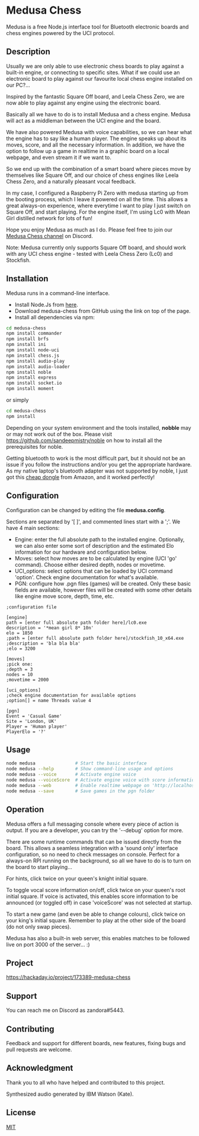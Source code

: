 # Medusa Chess

Medusa is a free Node.js interface tool for Bluetooth electronic boards and chess engines powered by the UCI protocol.

## Description

Usually we are only able to use electronic chess boards to play against a built-in engine, or connecting to specific sites. What if we could use an electronic board to play against our favourite local chess engine installed on our PC?... 

Inspired by the fantastic Square Off board, and Leela Chess Zero, we are now able to play against any engine using the electronic board.

Basically all we have to do is to install Medusa and a chess engine. Medusa will act as a middleman between the UCI engine and the board.

We have also powered Medusa with voice capabilities, so we can hear what the engine has to say like a human player. The engine speaks up about its moves, score, and all the necessary information. In addition, we have the option to follow up a game in realtime in a graphic board on a local webpage, and even stream it if we want to.

So we end up with the combination of a smart board where pieces move by themselves like Square Off, and our choice of chess engines like Leela Chess Zero, and a naturally pleasant vocal feedback.

In my case, I configured a Raspberry Pi Zero with medusa starting up from the booting process, which I leave it powered on all the time. This allows a great always-on experience, where everytime I want to play I just switch on Square Off, and start playing. For the engine itself, I'm using Lc0 with Mean Girl distilled network for lots of fun!

Hope you enjoy Medusa as much as I do. Please feel free to join our <a href="https://discord.gg/ZYAj4FJ">Medusa Chess channel</a> on Discord.

Note: Medusa currently only supports Square Off board, and should work with any UCI chess engine - tested with Leela Chess Zero (Lc0) and Stockfish.

## Installation

Medusa runs in a command-line interface.

<ul>
<li>Install Node.Js from <a href="https://nodejs.org/en/download/">here</a>.</li>
<li>Download medusa-chess from GitHub using the link on top of the page.</li>
<li>Install all dependencies via npm:</li>
</ul>

```bash
cd medusa-chess
npm install commander
npm install brfs
npm install ini
npm install node-uci
npm install chess.js
npm install audio-play
npm install audio-loader
npm install noble
npm install express
npm install socket.io
npm install moment
```
or simply

```bash
cd medusa-chess
npm install
```

Depending on your system environment and the tools installed, **nobble** may or may not work out of the box. Please visit <a href="https://github.com/sandeepmistry/noble">https://github.com/sandeepmistry/noble</a> on how to install all the prerequisites for noble.

Getting bluetooth to work is the most difficult part, but it should not be an issue if you follow the instructions and/or you get the appropriate hardware. As my native laptop's bluetooth adapter was not supported by noble, I just got this <a href="https://www.amazon.co.uk/Bluetooth-Yeung-Qee-Compatible-computers-black-1/dp/B07F67Q2KV/ref=sr_1_1?ie=UTF8&qid=1551884488&sr=8-1&keywords=CSR8510+A10+bluetooth+adapter">cheap dongle</a> from Amazon, and it worked perfectly!

## Configuration

Configuration can be changed by editing the file **medusa.config**. 

Sections are separated by '[ ]', and commented lines start with a ';'. We have 4 main sections:

<ul>
<li>Engine: enter the full absolute path to the installed engine. Optionally, we can also enter some sort of description and the estimated Elo information for our hardware and configuration below.</li>
<li>Moves: select how moves are to be calculated by engine (UCI 'go' command). Choose either desired depth, nodes or movetime.</li>
<li>UCI_options: select options that can be loaded by UCI command 'option'. Check engine documentation for what's available.</li>
<li>PGN: configure how .pgn files (games) will be created. Only these basic fields are available, however files will be created with some other details like engine move score, depth, time, etc.</li>
</ul>

```
;configuration file

[engine]
path = [enter full absolute path folder here]/lc0.exe
description = '*mean girl 8* 10n'
elo = 1850
;path = [enter full absolute path folder here]/stockfish_10_x64.exe
;description = 'bla bla bla'
;elo = 3200

[moves]
;pick one:
;depth = 3
nodes = 10
;movetime = 2000

[uci_options]
;check engine documentation for available options
;option[] = name Threads value 4

[pgn]
Event = 'Casual Game'
Site = 'London, UK'
Player = 'Human player'
PlayerElo = '?'
```

## Usage

```bash
node medusa               # Start the basic interface
node medusa --help        # Show command-line usage and options
node medusa --voice       # Activate engine voice
node medusa --voiceScore  # Activate engine voice with score information 
node medusa --web         # Enable realtime webpage on 'http://localhost:3000/chessboard/medusa.html'
node medusa --save        # Save games in the pgn folder
```

## Operation

Medusa offers a full messaging console where every piece of action is output. If you are a developer, you can try the '--debug' option for more.

There are some runtime commands that can be issued directly from the board. This allows a seamless integration with a 'sound only' interface configuration, so no need to check messages on console. Perfect for a always-on RPI running on the background, so all we have to do is to turn on the board to start playing...

For hints, click twice on your queen's knight initial square.

To toggle vocal score information on/off, click twice on your queen's root initial square. If voice is activated, this enables score information to be announced (or toggled off) in case 'voiceScore' was not selected at startup.

To start a new game (and even be able to change colours), click twice on your king's initial square. Remember to play at the other side of the board (do not only swap pieces).

Medusa has also a built-in web server, this enables matches to be followed live on port 3000 of the server... :)

## Project

<a href="https://hackaday.io/project/173389-medusa-chess">https://hackaday.io/project/173389-medusa-chess</a>

## Support

You can reach me on Discord as zandora#5443.

## Contributing

Feedback and support for different boards, new features, fixing bugs and pull requests are welcome.

## Acknowledgment

Thank you to all who have helped and contributed to this project.

Synthesized audio generated by IBM Watson (Kate).

## License
[MIT](https://choosealicense.com/licenses/mit/)
